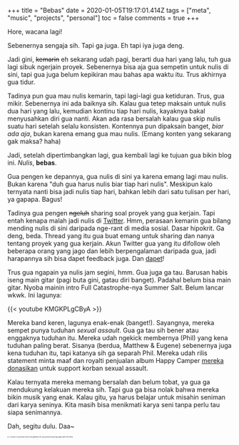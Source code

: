 +++
title = "Bebas"
date = 2020-01-05T19:17:01.414Z
tags = ["meta", "music", "projects", "personal"]
toc = false
comments = true
+++

Hore, wacana lagi!

<!--more-->

Sebenernya sengaja sih. Tapi ga juga. Eh tapi iya juga deng.

Jadi gini, ~~kemarin~~ eh sekarang udah pagi, berarti dua hari yang lalu, tuh
gua lagi sibuk ngerjain proyek. Sebenernya bisa aja gua sempetin untuk nulis di
sini, tapi gua juga belum kepikiran mau bahas apa waktu itu. Trus akhirnya gua
tidur.

Tadinya pun gua mau nulis kemarin, tapi lagi-lagi gua ketiduran. Trus, gua
mikir. Sebenernya ini ada baiknya sih. Kalau gua tetep maksain untuk nulis dua
hari yang lalu, kemudian kontinu tiap hari nulis, kayaknya bakal menyusahkan
diri gua nanti. Akan ada rasa bersalah kalau gua skip nulis suatu hari setelah
selalu konsisten. Kontennya pun dipaksain banget, *biar ada aja*, bukan karena
emang gua mau nulis. (Emang konten yang sekarang gak maksa? haha)

Jadi, setelah dipertimbangkan lagi, gua kembali lagi ke tujuan gua bikin blog
ini. *Nulis*, **bebas**.

Gua pengen ke depannya, gua nulis di sini ya karena emang lagi mau nulis. Bukan
karena "duh gua harus nulis biar tiap hari nulis". Meskipun kalo ternyata nanti
bisa jadi nulis tiap hari, bahkan lebih dari satu tulisan per hari, ya gapapa.
Bagus!

Tadinya gua pengen ~~ngeluh~~ sharing soal proyek yang gua kerjain. Tapi entah
kenapa malah jadi nulis di
[Twitter](https://twitter.com/laymonage/status/1213762591232651264). Hmm,
perasaan kemarin gua bilang mending nulis di sini daripada nge-rant di media
sosial. Dasar hipokrit. Ga deng, beda. Thread yang itu gua buat emang untuk
sharing dan nanya tentang proyek yang gua kerjain. Akun Twitter gua yang itu
difollow oleh beberapa orang yang jago dan lebih berpengalaman daripada gua,
jadi harapannya sih bisa dapet feedback juga. Dan
[dapet](https://twitter.com/AdamChainz/status/1213803323180175364)!

Trus gua ngapain ya nulis jam segini, hmm. Gua juga ga tau. Barusan habis iseng
main gitar (pagi buta gini, gatau diri banget). Padahal belum bisa main gitar.
Nyoba mainin intro Full Catastrophe-nya Summer Salt. Belum lancar wkwk. Ini
lagunya:

{{< youtube KMGKPLgCByA >}}


Mereka band keren, lagunya enak-enak (banget!). Sayangnya, mereka sempet punya
tuduhan *sexual assault*. Gua ga tau sih bener atau enggaknya tuduhan itu.
Mereka udah ngekick membernya (Phil) yang kena tuduhan paling berat. Sisanya
(berdua, Matthew & Eugene) sebenernya juga kena tuduhan itu, tapi katanya sih ga
separah Phil. Mereka udah rilis statement minta maaf dan royalti penjualan album
Happy Camper
[mereka donasikan](https://twitter.com/summersaltatx/status/1080949647760224256)
untuk support korban sexual assault.

Kalau ternyata mereka memang bersalah dan belum tobat, ya gua ga mendukung
kelakuan mereka sih. Tapi gua ga bisa nolak bahwa mereka bikin musik yang enak.
Kalau gitu, ya harus belajar untuk misahin seniman dari karya seninya. Kita
masih bisa menikmati karya seni tanpa perlu tau siapa senimannya.

Dah, segitu dulu. Daa~

<span style="font-size: .25em;">p.s. tulisan ini gua buat untuk mengalihkan diri
yang sebenernya lagi agak sakit hati haha.</span>
